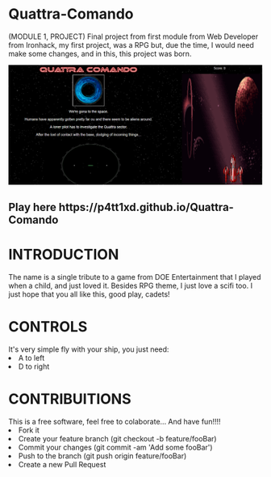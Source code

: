 # Quattra-Comando
(MODULE 1, PROJECT)
Final project from first module from Web Developer from Ironhack, my first project, was a RPG but, due the time, I would need make some changes, and in this, this project was born.

![Preview](Preview.PNG )

<h2> Play here https://p4tt1xd.github.io/Quattra-Comando </h2>

<H1>INTRODUCTION</H1>
The name is a single tribute to a game from DOE Entertainment that I played when a child, and just loved it.
Besides RPG theme, I just love a scifi too.
I just hope that you all like this, good play, cadets!

<H1> CONTROLS </H1>
It's very simple fly with your ship, you just need:
<li>A to left</li>
<li>D to right</li>

<H1> CONTRIBUITIONS</H1>
This is a free software, feel free to colaborate...
And have fun!!!!

<li> Fork it </li>
<li> Create your feature branch (git checkout -b feature/fooBar) </li>
<li> Commit your changes (git commit -am 'Add some fooBar') </li>
<li> Push to the branch (git push origin feature/fooBar) </li>
<li> Create a new Pull Request </li>

